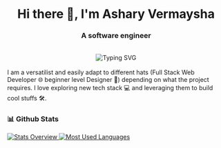 <h1 align="center">Hi there 👋, I'm Ashary Vermaysha</h1>
<h3 align="center">A software engineer</h3>
<br/>
<div align="center">
  <img src="https://readme-typing-svg.demolab.com?font=Satisfy&size=35&pause=1000&color=51C2F7&width=435&lines=Hello+There%2C+I'm+Ashary+Vermaysha;I'm+a+Full+Stack+Developer" alt="Typing SVG" />
</div>


<br>
I am a versatilist and easily adapt to different hats (Full Stack Web Developer 🌐 beginner level Designer 🎨) depending on what the project requires. I love exploring new tech stack 💻 and leveraging them to build cool stuffs 🛠️.

### 📊 Github Stats
<a href="https://github.com/vermaysha">
  <img src="https://github-readme-stats.vercel.app/api?username=vermaysha&hide=contribs&show_icons=true&theme=transparent&include_all_commits=true&count_private=true&line_height=24&show_owner=true" alt="Stats Overview"/>
  <img src="https://github-readme-stats.vercel.app/api/top-langs/?username=vermaysha&layout=compact&exclude_repo=ecommerce,mahasiswa-crud,pvj,TugasTokoJAVA,qrcode,AplikasiKasir,ROR-Simple-CRUD,2048-game-with-js,toko-buku,ecommerce-pkk,lsp-laundry,lelang,lumen-auth-example,chat,point-of-sales,portfolio,work-order,perpustakaan_java" alt="Most Used Languages"/>
</a>

<br>

<!--
**vermaysha/vermaysha** is a ✨ _special_ ✨ repository because its `README.md` (this file) appears on your GitHub profile.

Here are some ideas to get you started:

- 🔭 I’m currently working on ...
- 🌱 I’m currently learning ...
- 👯 I’m looking to collaborate on ...
- 🤔 I’m looking for help with ...
- 💬 Ask me about ...
- 📫 How to reach me: ...
- 😄 Pronouns: ...
- ⚡ Fun fact: ...
-->
